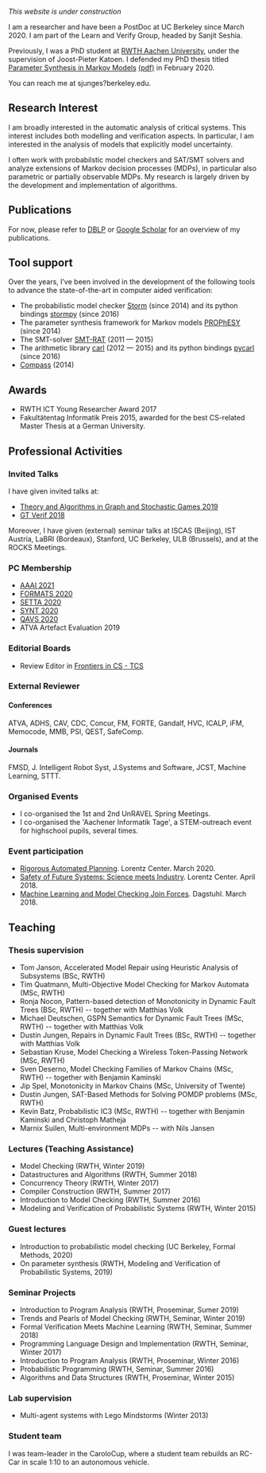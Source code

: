 *This website is under construction*

I am a researcher and have been a PostDoc at UC Berkeley since March 2020. I am part of the Learn and Verify Group, headed by Sanjit Seshia. 

Previously, I was a PhD student at [RWTH Aachen University](https://moves.rwth-aachen.de/), under the supervision of Joost-Pieter Katoen. 
I defended my PhD thesis titled [Parameter Synthesis in Markov Models](http://doi.org/10.18154/RWTH-2020-02348) [(pdf)](http://publications.rwth-aachen.de/record/783179/files/783179.pdf) in February 2020.  

You can reach me at sjunges?berkeley.edu.

## Research Interest

I am broadly interested in the automatic analysis of critical systems. 
This interest includes both modelling and verification aspects. 
In particular, I am interested in the analysis of models that explicitly model uncertainty.  

I often work with probabilstic model checkers and SAT/SMT solvers and analyze extensions of Markov decision processes (MDPs),
in particular also parametric or partially observable MDPs. My research is largely driven by the development and implementation of algorithms.

## Publications

For now, please refer to [DBLP](https://dblp.uni-trier.de/pers/hd/j/Junges:Sebastian) or [Google Scholar](https://scholar.google.com/citations?user=anwAmOEAAAAJ&hl=de) for an overview of my publications.

## Tool support

Over the years, I’ve been involved in the development of the following tools to advance the state-of-the-art in computer aided verification:

- The probabilistic model checker [Storm](stormchecker.org) (since 2014) and its python bindings [stormpy](https://moves-rwth.github.io/stormpy/) (since 2016)
- The parameter synthesis framework for Markov models [PROPhESY](https://moves-rwth.github.io/prophesy/) (since 2014)
- The SMT-solver [SMT-RAT](https://smtrat.github.io) (2011 — 2015)
- The arithmetic library [carl](https://smtrat.github.io/carl/) (2012 — 2015) and its python bindings [pycarl](https://moves-rwth.github.io/pycarl/) (since 2016)
- [Compass](http://www.compass-toolset.org) (2014)

## Awards

- RWTH ICT Young Researcher Award 2017
- Fakultätentag Informatik Preis 2015, awarded for the best CS-related Master Thesis at a German University. 

## Professional Activities

### Invited Talks

I have given invited talks at:

- [Theory and Algorithms in Graph and Stochastic Games 2019](http://math.umons.ac.be/gamenet2019/)
- [GT Verif 2018](http://gt-verif.loria.fr/Wiki.jsp?page=JA-2018)

Moreover, I have given (external) seminar talks at ISCAS (Beijing), IST Austria, LaBRI (Bordeaux), Stanford, UC Berkeley, ULB (Brussels), and at the ROCKS Meetings.

### PC Membership

- [AAAI 2021](https://aaai.org/Conferences/AAAI-21/)
- [FORMATS 2020](https://formats-2020.cs.ru.nl)
- [SETTA 2020](http://lcs.ios.ac.cn/setta2020/index.html)
- [SYNT 2020](http://pl.cs.uchicago.edu/synt2020/)
- [QAVS 2020](https://qavs.edgecloud.de)
- ATVA Artefact Evaluation 2019

### Editorial Boards

- Review Editor in [Frontiers in CS - TCS](https://www.frontiersin.org/journals/computer-science/sections/theoretical-computer-science#about)

### External Reviewer
#### Conferences
ATVA, ADHS, CAV, CDC, Concur, FM, FORTE, Gandalf, HVC, ICALP, iFM, Memocode, MMB, PSI, QEST, SafeComp.
#### Journals
FMSD, J. Intelligent Robot Syst, J.Systems and Software, JCST, Machine Learning, STTT.

### Organised Events

- I co-organised the 1st and 2nd UnRAVEL Spring Meetings.
- I co-organised the 'Aachener Informatik Tage', a STEM-outreach event for highschool pupils, several times.

### Event participation

- [Rigorous Automated Planning](https://www.lorentzcenter.nl/lc/web/2020/1240/info.php3?wsid=1240&venue=Oort). Lorentz Center. March 2020.
- [Safety of Future Systems: Science meets Industry](https://www.lorentzcenter.nl/lc/web/2018/977/info.php3?wsid=977&venue=Oort). Lorentz Center. April 2018.
- [Machine Learning and Model Checking Join Forces](https://www.dagstuhl.de/en/program/calendar/semhp/?semnr=18121). Dagstuhl. March 2018.

## Teaching

### Thesis supervision
- Tom Janson, Accelerated Model Repair using Heuristic Analysis of Subsystems (BSc, RWTH)
- Tim Quatmann, Multi-Objective Model Checking for Markov Automata (MSc, RWTH)
- Ronja Nocon, Pattern-based detection of Monotonicity in Dynamic Fault Trees (BSc, RWTH) -- together with Matthias Volk
- Michael Deutschen, GSPN Semantics for Dynamic Fault Trees (MSc, RWTH) -- together with Matthias Volk
- Dustin Jungen, Repairs in Dynamic Fault Trees (BSc, RWTH) -- together with Matthias Volk
- Sebastian Kruse, Model Checking a Wireless Token-Passing Network (MSc, RWTH)
- Sven Deserno,  Model Checking Families of Markov Chains (MSc, RWTH) -- together with Benjamin Kaminski
- Jip Spel, Monotonicity in Markov Chains (MSc, University of Twente)
- Dustin Jungen, SAT-Based Methods for Solving POMDP problems (MSc, RWTH)
- Kevin Batz, Probabilistic IC3 (MSc, RWTH) -- together with Benjamin Kaminski and Christoph Matheja 
- Marnix Suilen, Multi-environment MDPs -- with Nils Jansen

### Lectures (Teaching Assistance)
- Model Checking (RWTH, Winter 2019)
- Datastructures and Algorithms (RWTH, Summer 2018) 
- Concurrency Theory (RWTH, Winter 2017)
- Compiler Construction (RWTH, Summer 2017)
- Introduction to Model Checking (RWTH, Summer 2016)
- Modeling and Verification of Probabilistic Systems (RWTH, Winter 2015)

### Guest lectures
- Introduction to probabilistic model checking (UC Berkeley, Formal Methods, 2020)
- On parameter synthesis (RWTH, Modeling and Verification of Probabilistic Systems, 2019)

### Seminar Projects 
- Introduction to Program Analysis (RWTH, Proseminar, Sumer 2019)
- Trends and Pearls of Model Checking (RWTH, Seminar, Winter 2019)
- Formal Verification Meets Machine Learning (RWTH, Seminar, Summer 2018)
- Programming Language Design and Implementation (RWTH, Seminar, Winter 2017)
- Introduction to Program Analysis (RWTH, Proseminar, Winter 2016)
- Probabilistic Programming (RWTH, Seminar, Summer 2016)
- Algorithms and Data Structures (RWTH, Proseminar, Winter 2015)

### Lab supervision
- Multi-agent systems with Lego Mindstorms (Winter 2013)

### Student team
I was team-leader in the CaroloCup, where a student team rebuilds an RC-Car in scale 1:10 to an autonomous vehicle.


